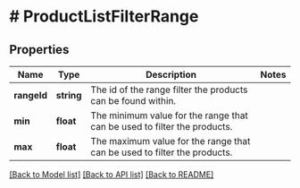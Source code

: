 # # ProductListFilterRange

## Properties

Name | Type | Description | Notes
------------ | ------------- | ------------- | -------------
**rangeId** | **string** | The id of the range filter the products can be found within. |
**min** | **float** | The minimum value for the range that can be used to filter the products. |
**max** | **float** | The maximum value for the range that can be used to filter the products. |

[[Back to Model list]](../../README.md#models) [[Back to API list]](../../README.md#endpoints) [[Back to README]](../../README.md)
